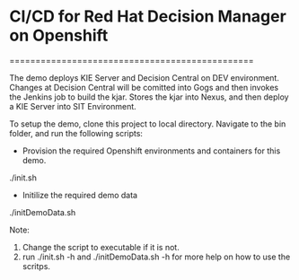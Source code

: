 # CI/CD for Red Hat Decision Manager on Openshift
===============================================

The demo deploys KIE Server and Decision Central on DEV environment. 
Changes at Decision Central will be comitted into Gogs and then invokes the Jenkins job to build the 
kjar. Stores the kjar into Nexus, and then deploy a KIE Server into SIT Environment.

To setup the demo, clone this project to local directory. Navigate to the bin folder, and run the following scripts:

- Provision the required Openshift environments and containers for this demo.

./init.sh

- Initilize the required demo data

./initDemoData.sh 

Note:

1. Change the script to executable if it is not.
2. run ./init.sh -h and ./initDemoData.sh -h for more help on how to use the scritps.


